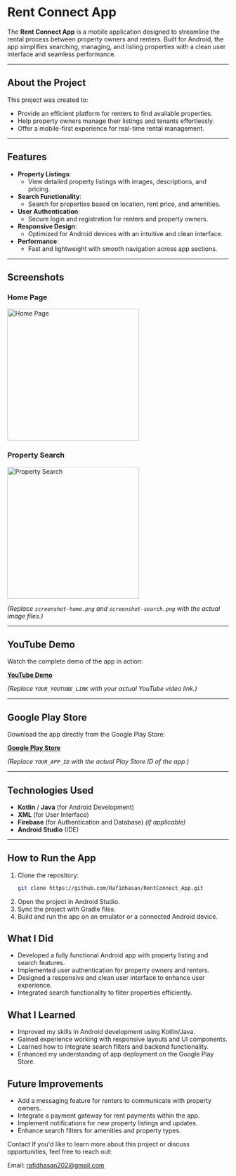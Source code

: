 # Rent Connect App

The **Rent Connect App** is a mobile application designed to streamline the rental process between property owners and renters. Built for Android, the app simplifies searching, managing, and listing properties with a clean user interface and seamless performance.

---

## About the Project

This project was created to:
- Provide an efficient platform for renters to find available properties.
- Help property owners manage their listings and tenants effortlessly.
- Offer a mobile-first experience for real-time rental management.

---

## Features

- **Property Listings**:
  - View detailed property listings with images, descriptions, and pricing.
- **Search Functionality**:
  - Search for properties based on location, rent price, and amenities.
- **User Authentication**:
  - Secure login and registration for renters and property owners.
- **Responsive Design**:
  - Optimized for Android devices with an intuitive and clean interface.
- **Performance**:
  - Fast and lightweight with smooth navigation across app sections.

---

## Screenshots

### Home Page
<img src="screenshot-home.png" alt="Home Page" width="300">

### Property Search
<img src="screenshot-search.png" alt="Property Search" width="300">

*(Replace `screenshot-home.png` and `screenshot-search.png` with the actual image files.)*

---

## YouTube Demo

Watch the complete demo of the app in action:

[**YouTube Demo**](https://youtu.be/YOUR_YOUTUBE_LINK)

*(Replace `YOUR_YOUTUBE_LINK` with your actual YouTube video link.)*

---

## Google Play Store

Download the app directly from the Google Play Store:

[**Google Play Store**](https://play.google.com/store/apps/details?id=YOUR_APP_ID)

*(Replace `YOUR_APP_ID` with the actual Play Store ID of the app.)*

---

## Technologies Used

- **Kotlin** / **Java** (for Android Development)
- **XML** (for User Interface)
- **Firebase** (for Authentication and Database) *(if applicable)*
- **Android Studio** (IDE)

---

## How to Run the App

1. Clone the repository:
   ```bash
   git clone https://github.com/Raf1dhasan/RentConnect_App.git
2. Open the project in Android Studio.
3. Sync the project with Gradle files.
4. Build and run the app on an emulator or a connected Android device.

## What I Did
- Developed a fully functional Android app with property listing and search features.
- Implemented user authentication for property owners and renters.
- Designed a responsive and clean user interface to enhance user experience.
- Integrated search functionality to filter properties efficiently.

## What I Learned
- Improved my skills in Android development using Kotlin/Java.
- Gained experience working with responsive layouts and UI components.
- Learned how to integrate search filters and backend functionality.
- Enhanced my understanding of app deployment on the Google Play Store.

## Future Improvements
- Add a messaging feature for renters to communicate with property owners.
- Integrate a payment gateway for rent payments within the app.
- Implement notifications for new property listings and updates.
- Enhance search filters for amenities and property types.

Contact
If you'd like to learn more about this project or discuss opportunities, feel free to reach out:

Email: rafidhasan202@gmail.com
